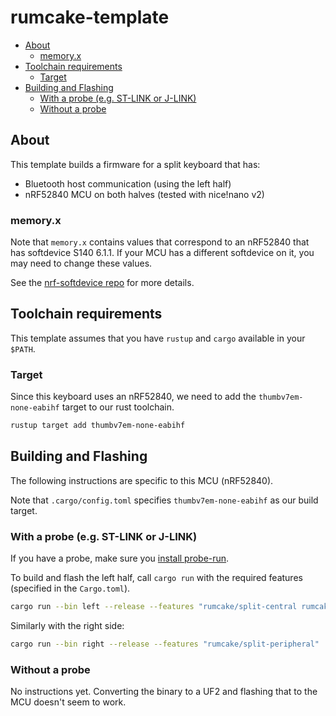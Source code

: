 # rumcake-template

<!--toc:start-->
  - [About](#about)
    - [memory.x](#memoryx)
  - [Toolchain requirements](#toolchain-requirements)
    - [Target](#target)
  - [Building and Flashing](#building-and-flashing)
    - [With a probe (e.g. ST-LINK or J-LINK)](#with-a-probe-eg-st-link-or-j-link)
    - [Without a probe](#without-a-probe)
<!--toc:end-->

## About

This template builds a firmware for a split keyboard that has:

- Bluetooth host communication (using the left half)
- nRF52840 MCU on both halves (tested with nice!nano v2)

### memory.x

Note that `memory.x` contains values that correspond to an nRF52840 that has softdevice S140 6.1.1.
If your MCU has a different softdevice on it, you may need to change these values.

See the [nrf-softdevice repo](https://github.com/embassy-rs/nrf-softdevice) for more details.

## Toolchain requirements

This template assumes that you have `rustup` and `cargo` available in your `$PATH`.

### Target

Since this keyboard uses an nRF52840, we need to add the `thumbv7em-none-eabihf` target to our rust toolchain.

```bash
rustup target add thumbv7em-none-eabihf
```

## Building and Flashing

The following instructions are specific to this MCU (nRF52840).

Note that `.cargo/config.toml` specifies `thumbv7em-none-eabihf` as our build target.

### With a probe (e.g. ST-LINK or J-LINK)

If you have a probe, make sure you [install probe-run](https://probe.rs/docs/getting-started/installation/).

To build and flash the left half, call `cargo run` with the required features (specified in the `Cargo.toml`).

```bash
cargo run --bin left --release --features "rumcake/split-central rumcake/bluetooth rumcake/usb"
```

Similarly with the right side:

```bash
cargo run --bin right --release --features "rumcake/split-peripheral"
```

### Without a probe

No instructions yet. Converting the binary to a UF2 and flashing that to the MCU doesn't seem to work.
